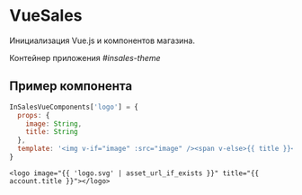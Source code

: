 # VueSales

Инициализация Vue.js и компонентов магазина.

Контейнер приложения *#insales-theme*

## Пример компонента

```js
InSalesVueComponents['logo'] = {
  props: {
    image: String,
    title: String
  },
  template: '<img v-if="image" :src="image" /><span v-else>{{ title }}</span>'
}
```

```twig
<logo image="{{ 'logo.svg' | asset_url_if_exists }}" title="{{ account.title }}"></logo>
```
